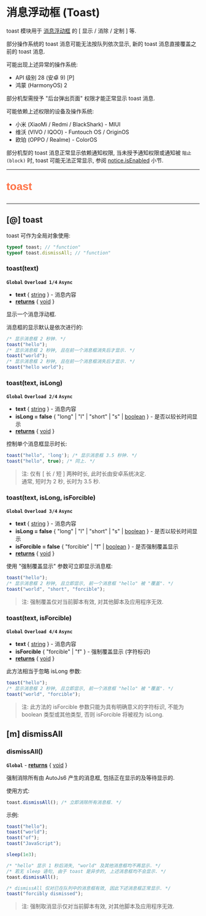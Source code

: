 # 消息浮动框 (Toast)

toast 模块用于 [消息浮动框](https://developer.android.com/guide/topics/ui/notifiers/toasts?hl=zh-cn) 的 [ 显示 / 消除 / 定制 ] 等.

部分操作系统的 toast 消息可能无法按队列依次显示, 新的 toast 消息直接覆盖之前的 toast 消息.

可能出现上述异常的操作系统:

- API 级别 28 (安卓 9) [P]
- 鸿蒙 (HarmonyOS) 2

部分机型需授予 "后台弹出页面" 权限才能正常显示 toast 消息.

可能依赖上述权限的设备及操作系统:

- 小米 (XiaoMi / Redmi / BlackShark) - MIUI
- 维沃 (VIVO / IQOO) - Funtouch OS / OriginOS
- 欧珀 (OPPO / Realme) - ColorOS

部分机型的 toast 消息正常显示依赖通知权限, 当未授予通知权限或通知被 `阻止 (block)` 时, toast 可能无法正常显示, 参阅 [notice.isEnabled](notice#m-isenabled) 小节.

---

<p style="font: bold 2em sans-serif; color: #FF7043">toast</p>

---

## [@] toast

toast 可作为全局对象使用:

```js
typeof toast; // "function"
typeof toast.dismissAll; // "function"
```

### toast(text)

**`Global`** **`Overload 1/4`** **`Async`**

- **text** { [string](dataTypes#string) } - 消息内容
- <ins>**returns**</ins> { [void](dataTypes#void) }

显示一个消息浮动框.

消息框的显示默认是依次进行的:

```js
/* 显示消息框 2 秒钟. */
toast("hello");
/* 显示消息框 2 秒钟, 且在前一个消息框消失后才显示. */
toast("world");
/* 显示消息框 2 秒钟, 且在前一个消息框消失后才显示. */
toast("hello world");
```

### toast(text, isLong)

**`Global`** **`Overload 2/4`** **`Async`**

- **text** { [string](dataTypes#string) } - 消息内容
- **isLong = false** { "long" | "l" | "short" | "s" | [boolean](dataTypes#boolean) } - 是否以较长时间显示
- <ins>**returns**</ins> { [void](dataTypes#void) }

控制单个消息框显示时长:

```js
toast("hello", 'long'); /* 显示消息框 3.5 秒钟. */
toast("hello", true); /* 同上. */
```

> 注: 仅有 [ 长 / 短 ] 两种时长, 此时长由安卓系统决定.  
> 通常, 短时为 2 秒, 长时为 3.5 秒.

### toast(text, isLong, isForcible)

**`Global`** **`Overload 3/4`** **`Async`**

- **text** { [string](dataTypes#string) } - 消息内容
- **isLong = false** { "long" | "l" | "short" | "s" | [boolean](dataTypes#boolean) } - 是否以较长时间显示
- **isForcible = false** { "forcible" | "f" | [boolean](dataTypes#boolean) } - 是否强制覆盖显示
- <ins>**returns**</ins> { [void](dataTypes#void) }

使用 "强制覆盖显示" 参数可立即显示消息框:

```js
toast("hello");
/* 显示消息框 2 秒钟, 且立即显示, 前一个消息框 "hello" 被 "覆盖". */
toast("world", "short", "forcible");
```

> 注: 强制覆盖仅对当前脚本有效, 对其他脚本及应用程序无效.

### toast(text, isForcible)

**`Global`** **`Overload 4/4`** **`Async`**

- **text** { [string](dataTypes#string) } - 消息内容
- **isForcible** { "forcible" | "f" } - 强制覆盖显示 (字符标识)
- <ins>**returns**</ins> { [void](dataTypes#void) }

此方法相当于忽略 isLong 参数:

```js
toast("hello");
/* 显示消息框 2 秒钟, 且立即显示, 前一个消息框 "hello" 被 "覆盖". */
toast("world", "forcible");
```

> 注: 此方法的 isForcible 参数只能为具有明确意义的字符标识, 不能为 boolean 类型或其他类型, 否则 isForcible 将被视为 isLong.

## [m] dismissAll

### dismissAll()

**`Global`** - <ins>**returns**</ins> { [void](dataTypes#void) }

强制消除所有由 AutoJs6 产生的消息框, 包括正在显示的及等待显示的.

使用方式:

```js
toast.dismissAll(); /* 立即消除所有消息框. */
```

示例:

```js
toast("hello");
toast("world");
toast("of");
toast("JavaScript");

sleep(1e3);

/* "hello" 显示 1 秒后消失, "world" 及其他消息框均不再显示. */
/* 若无 sleep 语句, 由于 toast 是异步的, 上述消息框均不会显示. */
toast.dismissAll();

/* dismissAll 仅对已在队列中的消息框有效, 因此下述消息框正常显示. */
toast("forcibly dismissed");
```

> 注: 强制取消显示仅对当前脚本有效, 对其他脚本及应用程序无效.